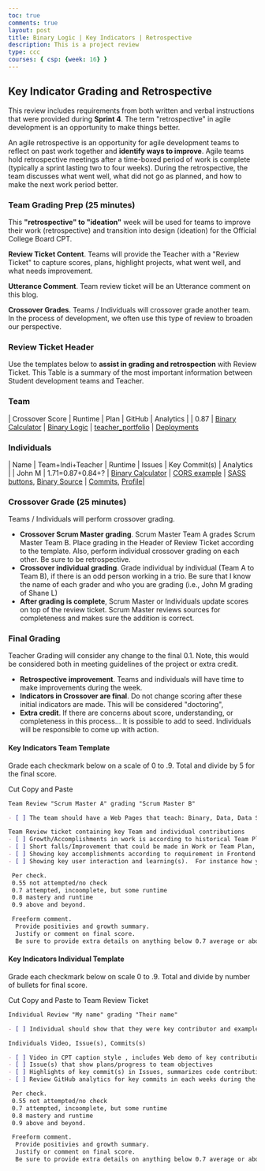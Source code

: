 ```yaml
---
toc: true
comments: true
layout: post
title: Binary Logic | Key Indicators | Retrospective
description: This is a project review
type: ccc
courses: { csp: {week: 16} }
---
```


## Key Indicator Grading and Retrospective
This review includes requirements from both written and verbal instructions that were provided during **Sprint 4**. The term "retrospective" in agile development is an opportunity to make things better.

An agile retrospective is an opportunity for agile development teams to reflect on past work together and **identify ways to improve**. Agile teams hold retrospective meetings after a time-boxed period of work is complete (typically a sprint lasting two to four weeks). During the retrospective, the team discusses what went well, what did not go as planned, and how to make the next work period better.


### Team Grading Prep (25 minutes)
This **"retrospective" to "ideation"** week will be used for teams to improve their work (retrospective) and transition into design (ideation) for the Official College Board CPT.

**Review Ticket Content**. Teams will provide the Teacher with a "Review Ticket" to capture scores, plans, highlight projects, what went well, and what needs improvement.

**Utterance Comment**. Team review ticket will be an Utterance comment on this blog.

**Crossover Grades**. Teams / Individuals will crossover grade another team. In the process of development, we often use this type of review to broaden our perspective.


### Review Ticket Header
Use the templates below to **assist in grading and retrospection** with Review Ticket. This Table is a summary of the most important information between Student development teams and Teacher.
  
### Team

| Crossover Score | Runtime | Plan | GitHub | Analytics |
| 0.87 | [Binary Calculator](https://nighthawkcoders.github.io/teacher_portfolio//c4.4/2023/09/14/javascript-binary-U2-1.html) | [Binary Logic](https://nighthawkcoders.github.io/teacher_portfolio//1.d/2.b/3.c/c4.4/2023/11/14/CSP-binary_logic.html) | [teacher_portfolio](https://github.com/nighthawkcoders/teacher_portfolio) | [Deployments](https://github.com/nighthawkcoders/teacher_portfolio/deployments)

### Individuals 

| Name | Team+Indi+Teacher | Runtime | Issues | Key Commit(s) | Analytics |
| John M | 1.71=0.87+0.84+? | [Binary Calculator](https://nighthawkcoders.github.io/teacher_portfolio//c4.4/2023/09/14/javascript-binary-U2-1.html) | [CORS example](https://github.com/nighthawkcoders/flask_portfolio/issues/42#issuecomment-1847595229) | [SASS buttons](https://github.com/nighthawkcoders/teacher_portfolio/commit/f43211b97d4d50e79cf15d6ae470c0fef241dfc5), [Binary Source](https://raw.githubusercontent.com/nighthawkcoders/teacher_portfolio/bf145ebe8113f0e009494ed736324aa276b8913b/_posts/2023-09-14-javascript-binary-U2-1.md) | [Commits](https://github.com/nighthawkcoders/teacher_portfolio/commits?author=jm1021), [Profile](https://github.com/jm1021)|


### Crossover Grade (25 minutes)

Teams / Individuals will perform crossover grading.
  - **Crossover Scrum Master grading**. Scrum Master Team A grades Scrum Master Team B. Place grading in the Header of Review Ticket according to the template. Also, perform individual crossover grading on each other. Be sure to be retrospective.
  - **Crossover individual grading**. Grade individual by individual (Team A to Team B), if there is an odd person working in a trio. Be sure that I know the name of each grader and who you are grading (i.e., John M grading of Shane L)
  - **After grading is complete**, Scrum Master or Individuals update scores on top of the review ticket. Scrum Master reviews sources for completeness and makes sure the addition is correct.


### Final Grading
Teacher Grading will consider any change to the final 0.1. Note, this would be considered both in meeting guidelines of the project or extra credit.

- **Retrospective improvement**. Teams and individuals will have time to make improvements during the week.   
- **Indicators in Crossover are final**. Do not change scoring after these initial indicators are made. This will be considered "doctoring",
- **Extra credit**. If there are concerns about score, understanding, or completeness in this process... It is possible to add to seed. Individuals will be responsible to come up with action.

#### Key Indicators Team Template 
Grade each checkmark below on a scale of 0 to .9. Total and divide by 5 for the final score.

Cut Copy and Paste

```markdown
Team Review "Scrum Master A" grading "Scrum Master B"

- [ ] The team should have a Web Pages that teach: Binary, Data, Data Structures, Data Abstraction.   

Team Review ticket containing key Team and individual contributions
- [ ] Growth/Accomplishments in work is according to historical Team Plan, or they show revisions to plan according to work
- [ ] Short falls/Improvement that could be made in Work or Team Plan, team highlights next steps or improvements that could be made
- [ ] Showing key accomplishments according to requirement in Frontend such as Binary Math, ASCII, Unicode, Color Codes, Logic Gates, etc.
- [ ] Showing key user interaction and learning(s).  For instance how you visualized  Algorithms, Data, Data Structures.  Or, how you provided response and Feedback to user on their success in learning.

 Per check.  
 0.55 not attempted/no check 
 0.7 attempted, incoomplete, but some runtime
 0.8 mastery and runtime 
 0.9 above and beyond. 

 Freeform comment.  
  Provide positivies and growth summary.  
  Justify or comment on final score.  
  Be sure to provide extra details on anything below 0.7 average or above 0.8. 

```


#### Key Indicators Individual Template
Grade each checkmark below on scale 0 to .9.   Total and divide by number of bullets for final score.

Cut Copy and Paste to Team Review Ticket

```markdown
Individual Review "My name" grading "Their name"

- [ ] Individual should show that they were key contributor and example to team.  This includes their participation in ideas, plans, creating individual issues, providing code commits to project, crossover grading participation, being on task and positive example in the classroom.

Individuals Video, Issue(s), Commits(s)

- [ ] Video in CPT caption style , includes Web demo of key contribution to project, 1 minute
- [ ] Issue(s) that show plans/progress to team objectives
- [ ] Highlights of key commit(s) in Issues, summarizes code contributions
- [ ] Review GitHub analytics for key commits in each weeks during the project, shows consistent participation for 3 weeks

 Per check.  
 0.55 not attempted/no check 
 0.7 attempted, incoomplete, but some runtime
 0.8 mastery and runtime 
 0.9 above and beyond.

 Freeform comment.  
  Provide positivies and growth summary.  
  Justify or comment on final score.  
  Be sure to provide extra details on anything below 0.7 average or above 0.8. 

```


